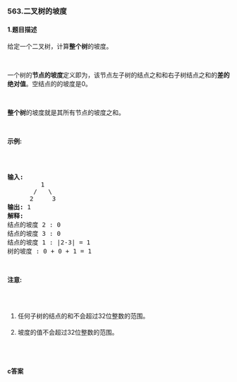 ### 563.二叉树的坡度

#### 1.题目描述

<p>给定一个二叉树，计算<strong>整个树</strong>的坡度。</p><br/><p>一个树的<strong>节点的坡度</strong>定义即为，该节点左子树的结点之和和右子树结点之和的<strong>差的绝对值</strong>。空结点的的坡度是0。</p><br/><p><strong>整个树</strong>的坡度就是其所有节点的坡度之和。</p><br/><p><strong>示例:</strong></p><br/><pre><br/><strong>输入:</strong> <br/>         1<br/>       /   \<br/>      2     3<br/><strong>输出:</strong> 1<br/><strong>解释:</strong> <br/>结点的坡度 2 : 0<br/>结点的坡度 3 : 0<br/>结点的坡度 1 : |2-3| = 1<br/>树的坡度 : 0 + 0 + 1 = 1<br/></pre><br/><p><strong>注意:</strong></p><br/><ol><br/>	<li>任何子树的结点的和不会超过32位整数的范围。</li><br/>	<li>坡度的值不会超过32位整数的范围。</li><br/></ol><br/>

#### c答案

```c

